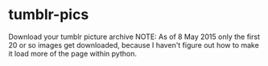 # tumblr-pics
Download your tumblr picture archive
NOTE: As of 8 May 2015 only the first 20 or so images get downloaded, because I haven't figure out how to make it load more of the page within python.
